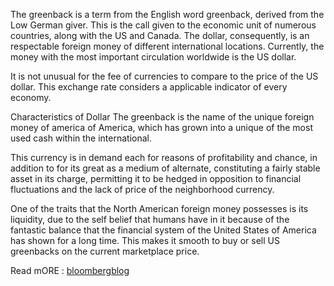 The greenback is a term from the English word greenback, derived from the Low German giver. This is the call given to the economic unit of numerous countries, along with the US and Canada. The dollar, consequently, is an respectable foreign money of different international locations. Currently, the money with the most important circulation worldwide is the US dollar.

It is not unusual for the fee of currencies to compare to the price of the US dollar. This exchange rate considers a applicable indicator of every economy.

Characteristics of Dollar
The greenback is the name of the unique foreign money of america of America, which has grown into a unique of the most used cash within the international.

This currency is in demand each for reasons of profitability and chance, in addition to for its great as a medium of alternate, constituting a fairly stable asset in its charge, permitting it to be hedged in opposition to financial fluctuations and the lack of price of the neighborhood currency.

One of the traits that the North American foreign money possesses is its liquidity, due to the self belief that humans have in it because of the fantastic balance that the financial system of the United States of America has shown for a long time. This makes it smooth to buy or sell US greenbacks on the current marketplace price.

Read mORE : [bloombergblog](https://www.bloombergblog.com/)